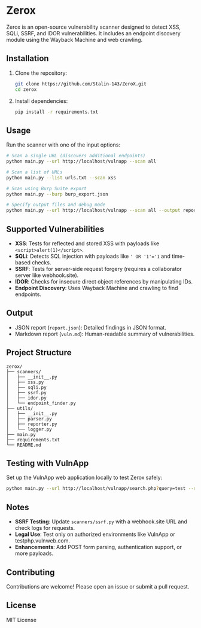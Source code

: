 # Zerox

Zerox is an open-source vulnerability scanner designed to detect XSS, SQLi, SSRF, and IDOR vulnerabilities. It includes an endpoint discovery module using the Wayback Machine and web crawling.

## Installation

1. Clone the repository:
   ```bash
   git clone https://github.com/Stalin-143/ZeroX.git
   cd zerox
   ```

2. Install dependencies:
   ```bash
   pip install -r requirements.txt
   ```

## Usage

Run the scanner with one of the input options:

```bash
# Scan a single URL (discovers additional endpoints)
python main.py --url http://localhost/vulnapp --scan all

# Scan a list of URLs
python main.py --list urls.txt --scan xss

# Scan using Burp Suite export
python main.py --burp burp_export.json

# Specify output files and debug mode
python main.py --url http://localhost/vulnapp --scan all --output report.json --markdown vuln.md --debug
```

## Supported Vulnerabilities
- **XSS**: Tests for reflected and stored XSS with payloads like `<script>alert(1)</script>`.
- **SQLi**: Detects SQL injection with payloads like `' OR '1'='1` and time-based checks.
- **SSRF**: Tests for server-side request forgery (requires a collaborator server like webhook.site).
- **IDOR**: Checks for insecure direct object references by manipulating IDs.
- **Endpoint Discovery**: Uses Wayback Machine and crawling to find endpoints.

## Output
- JSON report (`report.json`): Detailed findings in JSON format.
- Markdown report (`vuln.md`): Human-readable summary of vulnerabilities.

## Project Structure
```
zerox/
├── scanners/
│   ├── __init__.py
│   ├── xss.py
│   ├── sqli.py
│   ├── ssrf.py
│   ├── idor.py
│   └── endpoint_finder.py
├── utils/
│   ├── __init__.py
│   ├── parser.py
│   ├── reporter.py
│   └── logger.py
├── main.py
├── requirements.txt
└── README.md
```

## Testing with VulnApp
Set up the VulnApp web application locally to test Zerox safely:
```bash
python main.py --url http://localhost/vulnapp/search.php?query=test --scan xss --debug
```

## Notes
- **SSRF Testing**: Update `scanners/ssrf.py` with a webhook.site URL and check logs for requests.
- **Legal Use**: Test only on authorized environments like VulnApp or testphp.vulnweb.com.
- **Enhancements**: Add POST form parsing, authentication support, or more payloads.

## Contributing
Contributions are welcome! Please open an issue or submit a pull request.

## License
MIT License